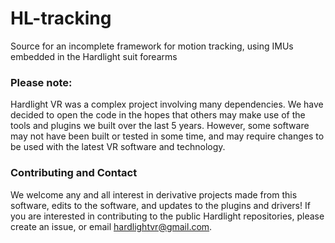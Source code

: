 # HL-tracking
Source for an incomplete framework for motion tracking, using IMUs embedded in the Hardlight suit forearms

### Please note:
Hardlight VR was a complex project involving many dependencies. We have decided to open the code in the hopes that others may make use of the tools and plugins we built over the last 5 years. However, some software may not have been built or tested in some time, and may require changes to be used with the latest VR software and technology. 

### Contributing and Contact
We welcome any and all interest in derivative projects made from this software, edits to the software, and updates to the plugins and drivers! If you are interested in contributing to the public Hardlight repositories, please create an issue, or email hardlightvr@gmail.com. 
